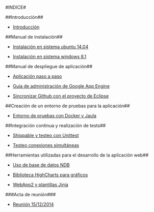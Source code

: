 #INDICE#

##Introducción##

+ [Introducción](https://github.com/julioxus/iv-aerospace/blob/master/doc/introduccion.md)

##Manual de instalación##

+ [Instalación en sistema ubuntu 14.04](https://github.com/julioxus/iv-aerospace/blob/master/doc/instalacion_ubuntu.md)

+ [Instalación en sistema windows 8.1](https://github.com/julioxus/iv-aerospace/blob/master/doc/instalacion_windows.md)

##Manual de despliegue de aplicación##

+ [Aplicación paso a paso](https://github.com/julioxus/iv-aerospace/blob/master/doc/aplicacion.md)

+ [Guía de administración de Google App Engine](https://github.com/julioxus/iv-aerospace/blob/master/doc/configuracionGAE.md)

+ [Sincronizar Github con el proyecto de Eclipse](https://github.com/julioxus/iv-aerospace/blob/master/doc/EclipseGitHub.md)

##Creación de un entorno de pruebas para la aplicación##

+ [Entorno de pruebas con Docker y Jaula](https://github.com/julioxus/iv-aerospace/blob/master/doc/entorno_pruebas.md)

##Integración continua y realización de tests##

+ [Shippable y testeo con Unittest](https://github.com/julioxus/iv-aerospace/blob/master/doc/shippable.md)

+ [Testeo conexiones simultáneas](https://github.com/julioxus/iv-aerospace/blob/master/doc/test_conex_simultaneas.md)

##Herramientas utilizadas para el desarrollo de la aplicación web##

+ [Uso de base de datos NDB](https://github.com/julioxus/iv-aerospace/blob/master/doc/documentacion_ndb.md)

+ [Biblioteca HighCharts para gráficos](https://github.com/julioxus/iv-aerospace/blob/master/doc/documentacion_highcharts.md)

+ [WebApp2 y plantillas Jinja](https://github.com/julioxus/iv-aerospace/blob/master/doc/webbapp2.md)

###Acta de reunión###

+ [Reunión 15/12/2014](https://github.com/julioxus/iv-aerospace/blob/master/doc/actaSamuel.md)
